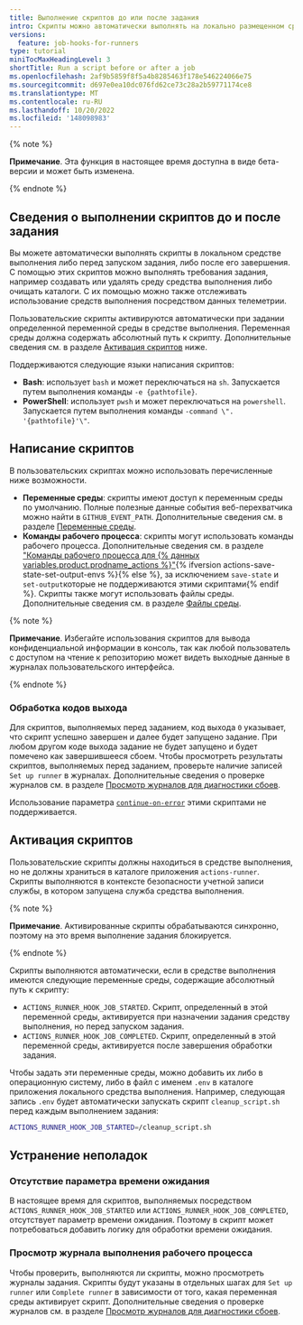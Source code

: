 ```yaml
---
title: Выполнение скриптов до или после задания
intro: Скрипты можно автоматически выполнять на локально размещенном средстве выполнении тестов сразу до или после задания.
versions:
  feature: job-hooks-for-runners
type: tutorial
miniTocMaxHeadingLevel: 3
shortTitle: Run a script before or after a job
ms.openlocfilehash: 2af9b5859f8f5a4b8285463f178e546224066e75
ms.sourcegitcommit: d697e0ea10dc076fd62ce73c28a2b59771174ce8
ms.translationtype: MT
ms.contentlocale: ru-RU
ms.lasthandoff: 10/20/2022
ms.locfileid: '148098983'
---
```

{% note %}

**Примечание**. Эта функция в настоящее время доступна в виде бета-версии и может быть изменена.

{% endnote %}

## Сведения о выполнении скриптов до и после задания

Вы можете автоматически выполнять скрипты в локальном средстве выполнения либо перед запуском задания, либо после его завершения. С помощью этих скриптов можно выполнять требования задания, например создавать или удалять среду средства выполнения либо очищать каталоги. С их помощью можно также отслеживать использование средств выполнения посредством данных телеметрии.

Пользовательские скрипты активируются автоматически при задании определенной переменной среды в средстве выполнения. Переменная среды должна содержать абсолютный путь к скрипту. Дополнительные сведения см. в разделе [Активация скриптов](#triggering-the-scripts) ниже.

Поддерживаются следующие языки написания скриптов:

- **Bash**: использует `bash` и может переключаться на `sh`. Запускается путем выполнения команды `-e {pathtofile}`.
- **PowerShell**: использует `pwsh` и может переключаться на `powershell`. Запускается путем выполнения команды `-command \". '{pathtofile}'\"`.

## Написание скриптов

В пользовательских скриптах можно использовать перечисленные ниже возможности.

- **Переменные среды**: скрипты имеют доступ к переменным среды по умолчанию. Полные полезные данные события веб-перехватчика можно найти в `GITHUB_EVENT_PATH`. Дополнительные сведения см. в разделе [Переменные среды](/actions/learn-github-actions/environment-variables#default-environment-variables).
- **Команды рабочего процесса**: скрипты могут использовать команды рабочего процесса. Дополнительные сведения см. в разделе ["Команды рабочего процесса для {% данных variables.product.prodname_actions %}"](/actions/using-workflows/workflow-commands-for-github-actions){% ifversion actions-save-state-set-output-envs %}{% else %}, за исключением `save-state` и `set-output`которые не поддерживаются этими скриптами{% endif %}. Скрипты также могут использовать файлы среды. Дополнительные сведения см. в разделе [Файлы среды](/actions/using-workflows/workflow-commands-for-github-actions#environment-files).

{% note %}

**Примечание**. Избегайте использования скриптов для вывода конфиденциальной информации в консоль, так как любой пользователь с доступом на чтение к репозиторию может видеть выходные данные в журналах пользовательского интерфейса.

{% endnote %}

### Обработка кодов выхода

Для скриптов, выполняемых перед заданием, код выхода `0` указывает, что скрипт успешно завершен и далее будет запущено задание. При любом другом коде выхода задание не будет запущено и будет помечено как завершившееся сбоем. Чтобы просмотреть результаты скриптов, выполняемых перед заданием, проверьте наличие записей `Set up runner` в журналах. Дополнительные сведения о проверке журналов см. в разделе [Просмотр журналов для диагностики сбоев](/actions/monitoring-and-troubleshooting-workflows/using-workflow-run-logs#viewing-logs-to-diagnose-failures).

Использование параметра [`continue-on-error`](/actions/using-workflows/workflow-syntax-for-github-actions#jobsjob_idcontinue-on-error) этими скриптами не поддерживается.

## Активация скриптов

Пользовательские скрипты должны находиться в средстве выполнения, но не должны храниться в каталоге приложения `actions-runner`. Скрипты выполняются в контексте безопасности учетной записи службы, в котором запущена служба средства выполнения.

{% note %}

**Примечание**. Активированные скрипты обрабатываются синхронно, поэтому на это время выполнение задания блокируется.

{% endnote %}

Скрипты выполняются автоматически, если в средстве выполнения имеются следующие переменные среды, содержащие абсолютный путь к скрипту:
- `ACTIONS_RUNNER_HOOK_JOB_STARTED`. Скрипт, определенный в этой переменной среды, активируется при назначении задания средству выполнения, но перед запуском задания.
- `ACTIONS_RUNNER_HOOK_JOB_COMPLETED`. Скрипт, определенный в этой переменной среды, активируется после завершения обработки задания.

Чтобы задать эти переменные среды, можно добавить их либо в операционную систему, либо в файл с именем `.env` в каталоге приложения локального средства выполнения. Например, следующая запись `.env` будет автоматически запускать скрипт `cleanup_script.sh` перед каждым выполнением задания:

```bash
ACTIONS_RUNNER_HOOK_JOB_STARTED=/cleanup_script.sh
```

## Устранение неполадок


### Отсутствие параметра времени ожидания

В настоящее время для скриптов, выполняемых посредством `ACTIONS_RUNNER_HOOK_JOB_STARTED` или `ACTIONS_RUNNER_HOOK_JOB_COMPLETED`, отсутствует параметр времени ожидания. Поэтому в скрипт может потребоваться добавить логику для обработки времени ожидания.

### Просмотр журнала выполнения рабочего процесса

Чтобы проверить, выполняются ли скрипты, можно просмотреть журналы задания. Скрипты будут указаны в отдельных шагах для `Set up runner` или `Complete runner` в зависимости от того, какая переменная среды активирует скрипт. Дополнительные сведения о проверке журналов см. в разделе [Просмотр журналов для диагностики сбоев](/actions/monitoring-and-troubleshooting-workflows/using-workflow-run-logs#viewing-logs-to-diagnose-failures).
